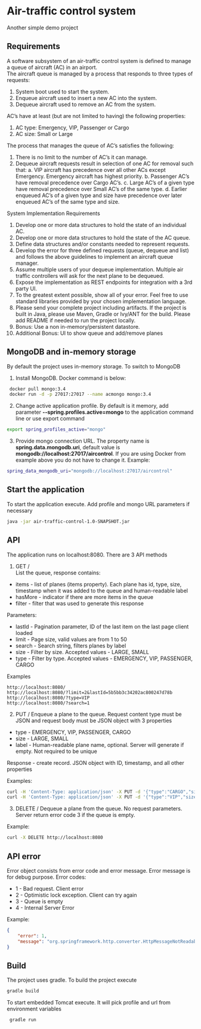 # Air-traffic control system

Another simple demo project

## Requirements

A software subsystem of an air-traffic control system is defined to manage a queue of aircraft (AC) in an airport.  
The aircraft queue is managed by a process that responds to three types of requests: 
 1. System boot used to start the system.
 2. Enqueue aircraft used to insert a new AC into the system. 
 3. Dequeue aircraft used to remove an AC from the system.

AC’s have at least (but are not limited to having) the following properties: 
 1. AC type:  Emergency, VIP, Passenger or Cargo
 2. AC size:  Small or Large

The process that manages the queue of AC’s satisfies the following: 
 1. There is no limit to the number of AC’s it can manage.
 2. Dequeue aircraft requests result in selection of one AC for removal such that:
    a. VIP aircraft has precedence over all other ACs except Emergency. Emergency aircraft has highest priority. 
    b. Passenger AC’s have removal precedence over Cargo AC’s.
    c. Large AC’s of a given type have removal precedence over Small AC’s of the same type.
    d. Earlier enqueued AC’s of a given type and size have precedence over later enqueued AC’s of the same type and size.

System Implementation Requirements
 1. Develop one or more data structures to hold the state of an individual AC. 
 2. Develop one or more data structures to hold the state of the AC queue. 
 3. Define data structures and/or constants needed to represent requests.
 4. Develop the error for three defined requests (queue, dequeue and list) and follows the above guidelines to implement 
    an aircraft queue manager.  
 5. Assume multiple users of your dequeue implementation.  Multiple air traffic controllers will ask for the next plane 
    to be dequeued.  
 6. Expose the implementation as REST endpoints for integration with a 3rd party UI.  
 7. To the greatest extent possible, show all of your error.  Feel free to use standard libraries provided by your chosen 
    implementation language.
 8. Please send your complete project including artifacts.  If the project is built in Java, please use Maven, Gradle or 
    Ivy/ANT for the build.  Please add README if needed to run the project locally.  
 9. Bonus:  Use a non in-memory/persistent datastore.
 10. Additional Bonus:  UI to show queue and add/remove planes
   
## MongoDB and in-memory storage
 
By default the project uses in-memory storage. 
To switch to MongoDB 

1. Install MongoDB. Docker command is below:
```bash
 docker pull mongo:3.4
 docker run -d -p 27017:27017 --name acmongo mongo:3.4
```
2. Change active application profile. By default is it memory, add parameter **--spring.profiles.active=mongo** to the 
application command line or use export command 
```bash
export spring_profiles_active="mongo"
``` 
3. Provide mongo connection URL. The property name is **spring.data.mongodb.uri**, default value is 
**mongodb://localhost:27017/aircontrol**. If you are using Docker from example above you do not have to change it. 
Example:
```bash
spring_data_mongodb_uri="mongodb://localhost:27017/aircontrol"
```  

## Start the application

 To start the application execute. Add profile and mongo URL parameters if necessary
```bash
java -jar air-traffic-control-1.0-SNAPSHOT.jar
```  

## API
 
The application runs on localhost:8080. There are 3 API methods
 
1. GET /  
List the queue, response contains:
 * items - list of planes (items property). Each plane has id, type, size, timestamp when 
    it was added to the queue and human-readable label
 * hasMore - indicator if there are more items in the queue
 * filter - filter that was used to generate this response 

Parameters:
* lastId - Pagination parameter, ID of the last item on the last page client loaded
* limit -  Page size, valid values are from 1 to 50 
* search - Search string, filters planes by label
* size   - Filter by size. Accepted values - LARGE, SMALL
* type   - Filter by type. Accepted values - EMERGENCY, VIP, PASSENGER, CARGO

Examples
```text
http://localhost:8080/
http://localhost:8080/?limit=2&lastId=5b5bb3c34202ac800247d78b
http://localhost:8080/?type=VIP
http://localhost:8080/?search=1
``` 

2. PUT /
Enqueue a plane to the queue. Request content type must be JSON and request body must be JSON object with 3 properties
* type - EMERGENCY, VIP, PASSENGER, CARGO
* size - LARGE, SMALL
* label - Human-readable plane name, optional. Server will generate if empty. Not required to be unique 

Response - create record. JSON object with ID, timestamp, and all other properties

Examples:
```bash
curl -H 'Content-Type: application/json' -X PUT -d '{"type":"CARGO","size":"SMALL", "label" : "My little cargo plane"}' http://localhost:8080
curl -H 'Content-Type: application/json' -X PUT -d '{"type":"VIP","size":"LARGE"}' http://localhost:8080
```

3. DELETE /
Dequeue a plane from the queue. No request parameters. Server return error code 3 if the queue is empty.

Example:
```bash
curl -X DELETE http://localhost:8080
```

## API error

Error object consists from error code and error message. Error message is for debug purpose.
Error codes:
 * 1 - Bad request. Client error
 * 2 - Optimistic lock exception. Client can try again 
 * 3 - Queue is empty 
 * 4 - Internal Server Error  
 
Example:
```json
{
    "error": 1,
    "message": "org.springframework.http.converter.HttpMessageNotReadableException: JSON parse error: Unrecognized .."
}
```
 
## Build
 
 The project uses gradle.
 To build the project execute
 ```bash
 gradle build
```
 
 To start embedded Tomcat execute. It will pick profile and url from environment variables 
```bash
 gradle run
```  
  
